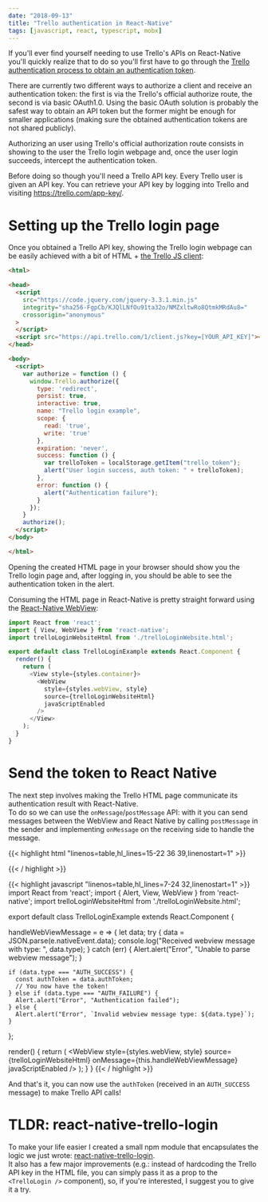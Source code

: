 ```yaml
---
date: "2018-09-13"
title: "Trello authentication in React-Native"
tags: [javascript, react, typescript, mobx]
---
```


If you'll ever find yourself needing to use Trello's APIs on React-Native you'll quickly realize that to do so you'll first have to go through the [Trello authentication process to obtain an authentication token](https://developers.trello.com/page/authorization).  

<!--more-->  

There are currently two different ways to authorize a client and receive an authentication token: the first is via the Trello's official authorize route, the second is via basic OAuth1.0. 
Using the basic OAuth solution is probably the safest way to obtain an API token but the former might be enough for smaller applications (making sure the obtained authentication tokens are not shared publicly).   

Authorizing an user using Trello's official authorization route consists in showing to the user the Trello login webpage and, once the user login succeeds, intercept the authentication token.  

Before doing so though you'll need a Trello API key. Every Trello user is given an API key. You can retrieve your API key by logging into Trello and visiting https://trello.com/app-key/.  

# Setting up the Trello login page
Once you obtained a Trello API key, showing the Trello login webpage can be easily achieved with a bit of HTML + [the Trello JS client](https://developers.trello.com/docs/clientjs):

```html
<html>

<head>
  <script 
    src="https://code.jquery.com/jquery-3.3.1.min.js" 
    integrity="sha256-FgpCb/KJQlLNfOu91ta32o/NMZxltwRo8QtmkMRdAu8="
    crossorigin="anonymous"
  >
  </script>
  <script src="https://api.trello.com/1/client.js?key=[YOUR_API_KEY]"></script>
</head>

<body>
  <script>
    var authorize = function () {
      window.Trello.authorize({
        type: 'redirect',
        persist: true,
        interactive: true,
        name: "Trello login example",
        scope: {
          read: 'true',
          write: 'true'
        },
        expiration: 'never',
        success: function () {
          var trelloToken = localStorage.getItem("trello_token");
          alert("User login success, auth token: " + trelloToken);
        },
        error: function () {
          alert("Authentication failure");
        }
      });
    }
    authorize();
  </script>
</body>

</html>
```

Opening the created HTML page in your browser should show you the Trello login page and, after logging in, you should be able to see the authentication token in the alert.

Consuming the HTML page in React-Native is pretty straight forward using the [React-Native WebView](https://facebook.github.io/react-native/docs/webview):
```javascript
import React from 'react';
import { View, WebView } from 'react-native';
import trelloLoginWebsiteHtml from './trelloLoginWebsite.html';

export default class TrelloLoginExample extends React.Component {
  render() {
    return (
      <View style={styles.container}>
        <WebView
          style={styles.webView, style}
          source={trelloLoginWebsiteHtml}
          javaScriptEnabled
        />
      </View>
    );
  }
}
```

# Send the token to React Native

The next step involves making the Trello HTML page communicate its authentication result with React-Native.  
To do so we can use the `onMessage`/`postMessage` API: with it you can send messages between the WebView and React Native by calling `postMessage` in the sender and implementing `onMessage` on the receiving side to handle the message.

{{< highlight html "linenos=table,hl_lines=15-22 36 39,linenostart=1" >}}
<html>

<head>
  <script 
    src="https://code.jquery.com/jquery-3.3.1.min.js" 
    integrity="sha256-FgpCb/KJQlLNfOu91ta32o/NMZxltwRo8QtmkMRdAu8="
    crossorigin="anonymous"
  >
  </script>
  <script src="https://api.trello.com/1/client.js?key=[YOUR_API_KEY]"></script>
</head>

<body>
  <script>
    var sendToReactNative = function (data) {
      // React-Native can only handle string messages.
      // In order to distinguish a success message from a failure one our best 
      // bet is sending a stringified JSON data with a field that marks 
      // the type of message (e.g.: { type: "AUTH_SUCCESS"/"AUTH_FAILURE" }).
      var stringData = JSON.stringify(data)
      window.postMessage(stringData, "*");
    };
    var authorize = function () {
      window.Trello.authorize({
        type: 'redirect',
        persist: true,
        interactive: true,
        name: "Trello login example",
        scope: {
          read: 'true',
          write: 'true'
        },
        expiration: 'never',
        success: function () {
          var trelloToken = localStorage.getItem("trello_token");
          sendToReactNative({ type: "AUTH_SUCCESS", authToken: trelloToken });
        },
        error: function () {
          sendToReactNative({ type: "AUTH_FAILURE" });
        }
      });
    }
    authorize();
  </script>
</body>

</html>
{{< / highlight >}}

{{< highlight javascript "linenos=table,hl_lines=7-24 32,linenostart=1" >}}
import React from 'react';
import { Alert, View, WebView } from 'react-native';
import trelloLoginWebsiteHtml from './trelloLoginWebsite.html';

export default class TrelloLoginExample extends React.Component {

  handleWebViewMessage = e => {
    let data;
    try {
      data = JSON.parse(e.nativeEvent.data);
      console.log("Received webview message with type: ", data.type);
    } catch (err) {
      Alert.alert("Error", "Unable to parse webview message");
    }

    if (data.type === "AUTH_SUCCESS") {
      const authToken = data.authToken;
      // You now have the token!
    } else if (data.type === "AUTH_FAILURE") {
      Alert.alert("Error", "Authentication failed");
    } else {
      Alert.alert("Error", `Invalid webview message type: ${data.type}`);
    }
  };

  render() {
    return (
      <View style={styles.container}>
        <WebView
          style={styles.webView, style}
          source={trelloLoginWebsiteHtml}
          onMessage={this.handleWebViewMessage}
          javaScriptEnabled
        />
      </View>
    );
  }
}
{{< / highlight >}}

And that's it, you can now use the `authToken` (received in an `AUTH_SUCCESS` message) to make Trello API calls!


# TLDR: react-native-trello-login

To make your life easier I created a small npm module that encapsulates the logic we just wrote: [react-native-trello-login](https://github.com/mmazzarolo/react-native-trello-login).  
It also has a few major improvements (e.g.: instead of hardcoding the Trello API key in the HTML file, you can simply pass it as a prop to the `<TrelloLogin />` component), so, if you're interested, I suggest you to give it a try. 

